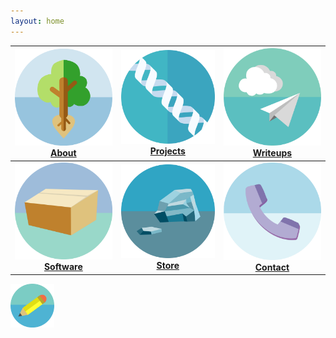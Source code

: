 ```yaml
---
layout: home
---
```


| [![](icons/about.png)](about/) [**About**](about/) | [![](icons/projects.png)](projects/) [**Projects**](projects/) | [![](icons/writeups.png)](writeups/) [**Writeups**](writeups/) |
|:------------------------------:|:------------------------------:|:------------------------------:|
| [![](icons/software.png)](software/) [**Software**](software/)  | [![](icons/store.png)](store/) [**Store**](store/)    | [![](icons/contact.png)](contact/) [**Contact**](contact/) |

<img src="/icons/blog.png" alt="drawing" width="70"/>